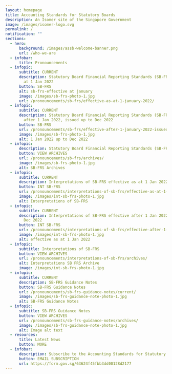 ```yaml
---
layout: homepage
title: Accounting Standards for Statutory Boards
description: An Isomer site of the Singapore Government
image: /images/isomer-logo.svg
permalink: /
notification: ""
sections:
  - hero:
      background: /images/assb-welcome-banner.png
      url: /who-we-are
  - infobar:
      title: Pronouncements
  - infopic:
      subtitle: CURRENT
      description: Statutory Board Financial Reporting Standards (SB-FRS) effective as
        at 1 Jan 2022
      button: SB-FRS
      alt: sb-frs-effective at january
      image: /images/sb-frs-photo-1.jpg
      url: /pronouncements/sb-frs/effective-as-at-1-january-2022/
  - infopic:
      subtitle: CURRENT
      description: Statutory Board Financial Reporting Standards (SB-FRS) effective
        after 1 Jan 2022, issued up to Dec 2022
      button: SB-FRS
      url: /pronouncements/sb-frs/effective-after-1-january-2022-issued-up-to-december-2022/
      image: /images/sb-frs-photo-1.jpg
      alt: 1 Jan 2022 up to Dec 2022
  - infopic:
      description: Statutory Board Financial Reporting Standards (SB-FRS)
      button: VIEW ARCHIVES
      url: /pronouncements/sb-frs/archives/
      image: /images/sb-frs-photo-1.jpg
      alt: SB-FRS Archives
  - infopic:
      subtitle: CURRENT
      description: Interpretations of SB-FRS effective as at 1 Jan 2022
      button: INT SB-FRS
      url: /pronouncements/interpretations-of-sb-frs/effective-as-at-1-january-2022/
      image: /images/int-sb-frs-photo-1.jpg
      alt: Interpretations of SB-FRS
  - infopic:
      subtitle: CURRENT
      description: Interpretations of SB-FRS effective after 1 Jan 2022, issued up to
        Dec 2022
      button: INT SB-FRS
      url: /pronouncements/interpretations-of-sb-frs/effective-after-1-january-2022-issued-up-to-december-2022/
      image: /images/int-sb-frs-photo-1.jpg
      alt: effective as at 1 Jan 2022
  - infopic:
      subtitle: Interpretations of SB-FRS
      button: VIEW ARCHIVES
      url: /pronouncements/interpretations-of-sb-frs/archives/
      alt: Interpretations SB FRS Archive
      image: /images/int-sb-frs-photo-1.jpg
  - infopic:
      subtitle: CURRENT
      description: SB-FRS Guidance Notes
      button: SB-FRS Guidance Notes
      url: /pronouncements/sb-frs-guidance-notes/current/
      image: /images/sb-frs-guidance-note-photo-1.jpg
      alt: SB-FRS Guidance Notes
  - infopic:
      subtitle: SB-FRS Guidance Notes
      button: VIEW ARCHIVES
      url: /pronouncements/sb-frs-guidance-notes/archives/
      image: /images/sb-frs-guidance-note-photo-1.jpg
      alt: Image alt text
  - resources:
      title: Latest News
      button: MORE
  - infobar:
      description: Subscribe to the Accounting Standards for Statutory Boards’ mailing list
      button: EMAIL SUBSCRIPTION
      url: https://form.gov.sg/63624f45fbb3dd00128d2177
---
```

